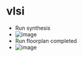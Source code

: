 # vlsi

* Run synthesis
* ![image](https://github.com/user-attachments/assets/8b207f8a-5b11-4e5f-a8eb-d5d9364365be)
* Run floorplan completed
* ![image](https://github.com/user-attachments/assets/75444dd9-1b18-48c5-8e70-2bca21373fcf)

  
